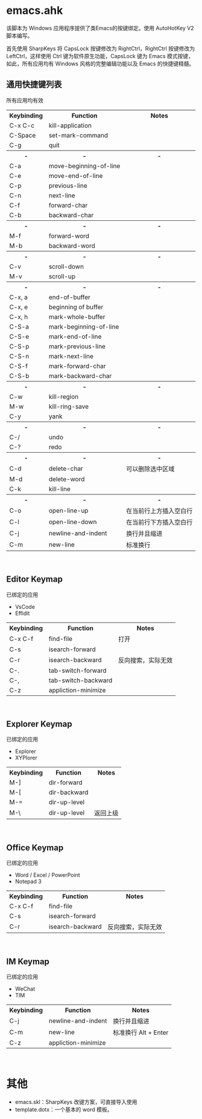 # emacs.ahk
该脚本为 Windows 应用程序提供了类Emacs的按键绑定。使用 AutoHotKey V2 脚本编写。

首先使用 SharpKeys 将 CapsLock 按键修改为 RightCtrl，RightCtrl 按键修改为 LeftCtrl，这样使用 Ctrl 键为软件原生功能，CapsLock 键为 Emacs 模式按键，如此，所有应用均有 Windows 风格的完整编辑功能以及 Emacs 的快捷键精髓。


## 通用快捷键列表
所有应用均有效
<table>
  <tr>
    <th>Keybinding</th>
    <th>Function</th>
    <th>Notes</th>
  </tr>
  <tr>
    <td>C-x C-c</td>
    <td>kill-application</td>
    <td></td>
  </tr>
  <tr>
    <td>C-Space</td>
    <td>set-mark-command</td>
    <td></td>
  </tr>
  <tr>
    <td>C-g</td>
    <td>quit</td>
    <td></td>
  </tr>

  <tr>
    <th>-</th>
    <th>-</th>
    <th>-</th>
  </tr>

  <tr>
    <td>C-a</td>
    <td>move-beginning-of-line</td>
    <td></td>
  </tr>
  <tr>
    <td>C-e</td>
    <td>move-end-of-line</td>
    <td></td>
  </tr>
  <tr>
    <td>C-p</td>
    <td>previous-line</td>
    <td></td>
  </tr>
  <tr>
    <td>C-n</td>
    <td>next-line</td>
    <td></td>
  </tr>
  <tr>
    <td>C-f</td>
    <td>forward-char</td>
    <td></td>
  </tr>
  <tr>
    <td>C-b</td>
    <td>backward-char</td>
    <td></td>
  </tr>

  <tr>
    <th>-</th>
    <th>-</th>
    <th>-</th>
  </tr>

  <tr>
    <td>M-f</td>
    <td>forward-word</td>
    <td></td>
  </tr>
  <tr>
    <td>M-b</td>
    <td>backward-word</td>
    <td></td>
  </tr>

  <tr>
    <th>-</th>
    <th>-</th>
    <th>-</th>
  </tr>

  <tr>
    <td>C-v</td>
    <td>scroll-down</td>
    <td></td>
  </tr>
  <tr>
    <td>M-v</td>
    <td>scroll-up</td>
    <td></td>
  </tr>

  <tr>
    <th>-</th>
    <th>-</th>
    <th>-</th>
  </tr>

  <tr>
    <td>C-x, a</td>
    <td>end-of-buffer</td>
    <td></td>
  </tr>
  <tr>
    <td>C-x, e</td>
    <td>beginning of buffer</td>
    <td></td>
  </tr>
  <tr>
    <td>C-x, h</td>
    <td>mark-whole-buffer</td>
    <td></td>
  </tr>

  <tr>
    <td>C-S-a</td>
    <td>mark-beginning-of-line</td>
    <td></td>
  </tr>
  <tr>
    <td>C-S-e</td>
    <td>mark-end-of-line</td>
    <td></td>
  </tr>
  <tr>
    <td>C-S-p</td>
    <td>mark-previous-line</td>
    <td></td>
  </tr>
  <tr>
    <td>C-S-n</td>
    <td>mark-next-line</td>
    <td></td>
  </tr>
  <tr>
    <td>C-S-f</td>
    <td>mark-forward-char</td>
    <td></td>
  </tr>
  <tr>
    <td>C-S-b</td>
    <td>mark-backward-char</td>
    <td></td>
  </tr>

  <tr>
    <th>-</th>
    <th>-</th>
    <th>-</th>
  </tr>

  <tr>
    <td>C-w</td>
    <td>kill-region</td>
    <td></td>
  </tr>
  <tr>
    <td>M-w</td>
    <td>kill-ring-save</td>
    <td></td>
  </tr>
  <tr>
    <td>C-y</td>
    <td>yank</td>
    <td></td>
  </tr>

  <tr>
    <th>-</th>
    <th>-</th>
    <th>-</th>
  </tr>

  <tr>
    <td>C-/</td>
    <td>undo</td>
    <td></td>
  </tr>
  <tr>
    <td>C-?</td>
    <td>redo</td>
    <td></td>
  </tr>

  <tr>
    <th>-</th>
    <th>-</th>
    <th>-</th>
  </tr>

  <tr>
    <td>C-d</td>
    <td>delete-char</td>
    <td>可以删除选中区域</td>
  </tr>
  <tr>
    <td>M-d</td>
    <td>delete-word</td>
    <td></td>
  </tr>
  <tr>
    <td>C-k</td>
    <td>kill-line</td>
    <td></td>
  </tr>

  <tr>
    <th>-</th>
    <th>-</th>
    <th>-</th>
  </tr>

  <tr>
    <td>C-o</td>
    <td>open-line-up</td>
    <td>在当前行上方插入空白行</td>
  </tr>
  <tr>
    <td>C-l</td>
    <td>open-line-down</td>
    <td>在当前行下方插入空白行</td>
  </tr>
  <tr>
    <td>C-j</td>
    <td>newline-and-indent</td>
    <td>换行并且缩进</td>
  </tr>
  <tr>
    <td>C-m</td>
    <td>new-line</td>
    <td>标准换行</td>
  </tr>
</table>

<br>

## Editor Keymap
已绑定的应用
+ VsCode
+ Effidit
<table>
  <tr>
    <th>Keybinding</th>
    <th>Function</th>
    <th>Notes</th>
  </tr>
  <tr>
    <td>C-x C-f</td>
    <td>find-file</td>
    <td>打开</td>
  </tr>
  <tr>
    <td>C-s</td>
    <td>isearch-forward</td>
    <td></td>
  </tr>
  <tr>
    <td>C-r</td>
    <td>isearch-backward</td>
    <td>反向搜索，实际无效</td>
  </tr>
  <tr>
    <td>C-.</td>
    <td>tab-switch-forward</td>
    <td></td>
  </tr>
  <tr>
    <td>C-,</td>
    <td>tab-switch-backward</td>
    <td></td>
  </tr>
  <tr>
    <td>C-z</td>
    <td>appliction-minimize</td>
    <td></td>
  </tr>
</table>

<br>

## Explorer Keymap
已绑定的应用
+ Explorer
+ XYPlorer
<table>
  <tr>
    <th>Keybinding</th>
    <th>Function</th>
    <th>Notes</th>
  </tr>
  <tr>
    <td>M-]</td>
    <td>dir-forward</td>
    <td></td>
  </tr>
  <tr>
    <td>M-[</td>
    <td>dir-backward</td>
    <td></td>
  </tr>
  <tr>
    <td>M-=</td>
    <td>dir-up-level</td>
    <td></td>
  </tr>
  <tr>
    <td>M-\</td>
    <td>dir-up-level</td>
    <td>返回上级</td>
  </tr>
</table>

<br>

## Office Keymap
已绑定的应用
+ Word / Excel / PowerPoint
+ Notepad 3
<table>
  <tr>
    <th>Keybinding</th>
    <th>Function</th>
    <th>Notes</th>
  </tr>
  <tr>
    <td>C-x C-f</td>
    <td>find-file</td>
    <td></td>
  </tr>
  <tr>
    <td>C-s</td>
    <td>isearch-forward</td>
    <td></td>
  </tr>
  <tr>
    <td>C-r</td>
    <td>isearch-backward</td>
    <td>反向搜索，实际无效</td>
  </tr>
</table>

<br>

## IM Keymap
已绑定的应用
+ WeChat
+ TIM
<table>
  <tr>
    <th>Keybinding</th>
    <th>Function</th>
    <th>Notes</th>
  </tr>
  <tr>
    <td>C-j</td>
    <td>newline-and-indent</td>
    <td>换行并且缩进</td>
  </tr>
  <tr>
    <td>C-m</td>
    <td>new-line</td>
    <td>标准换行 Alt + Enter</td>
  </tr>
  <tr>
    <td>C-z</td>
    <td>appliction-minimize</td>
    <td></td>
  </tr>
</table>

<br>

# 其他

+ emacs.skl：SharpKeys 改键方案，可直接导入使用
+ template.dotx：一个基本的 word 模板。
